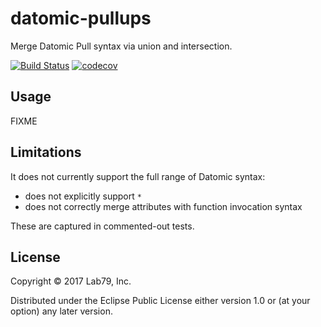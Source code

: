 # datomic-pullups

Merge Datomic Pull syntax via union and intersection.

[![Build Status](https://travis-ci.org/lab-79/datomic-pullups.svg?branch=master)](https://travis-ci.org/lab-79/datomic-pullups)
[![codecov](https://codecov.io/gh/lab-79/datomic-pullups/branch/master/graph/badge.svg)](https://codecov.io/gh/lab-79/datomic-pullups)

## Usage

FIXME

## Limitations

It does not currently support the full range of Datomic syntax:

- does not explicitly support `*`
- does not correctly merge attributes with function invocation syntax

These are captured in commented-out tests.

## License

Copyright © 2017 Lab79, Inc.

Distributed under the Eclipse Public License either version 1.0 or (at
your option) any later version.
